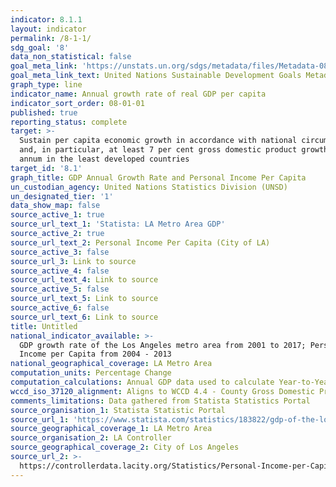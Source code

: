 ```yaml
---
indicator: 8.1.1
layout: indicator
permalink: /8-1-1/
sdg_goal: '8'
data_non_statistical: false
goal_meta_link: 'https://unstats.un.org/sdgs/metadata/files/Metadata-08-01-01.pdf '
goal_meta_link_text: United Nations Sustainable Development Goals Metadata (PDF 232 KB)
graph_type: line
indicator_name: Annual growth rate of real GDP per capita
indicator_sort_order: 08-01-01
published: true
reporting_status: complete
target: >-
  Sustain per capita economic growth in accordance with national circumstances
  and, in particular, at least 7 per cent gross domestic product growth per
  annum in the least developed countries
target_id: '8.1'
graph_title: GDP Annual Growth Rate and Personal Income Per Capita
un_custodian_agency: United Nations Statistics Division (UNSD)
un_designated_tier: '1'
data_show_map: false
source_active_1: true
source_url_text_1: 'Statista: LA Metro Area GDP'
source_active_2: true
source_url_text_2: Personal Income Per Capita (City of LA)
source_active_3: false
source_url_3: Link to source
source_active_4: false
source_url_text_4: Link to source
source_active_5: false
source_url_text_5: Link to source
source_active_6: false
source_url_text_6: Link to source
title: Untitled
national_indicator_available: >-
  GDP growth rate of the Los Angeles metro area from 2001 to 2017; Personal
  Income per Capita from 2004 - 2013
national_geographical_coverage: LA Metro Area
computation_units: Percentage Change
computation_calculations: Annual GDP data used to calculate Year-to-Year (YTY) growth rate
wccd_iso_37120_alignment: Aligns to WCCD 4.4 - County Gross Domestic Product (GDP)
comments_limitations: Data gathered from Statista Statistics Portal
source_organisation_1: Statista Statistic Portal
source_url_1: 'https://www.statista.com/statistics/183822/gdp-of-the-los-angeles-metro-area/'
source_geographical_coverage_1: LA Metro Area
source_organisation_2: LA Controller
source_geographical_coverage_2: City of Los Angeles
source_url_2: >-
  https://controllerdata.lacity.org/Statistics/Personal-Income-per-Capita/yw5p-36js
---
```

